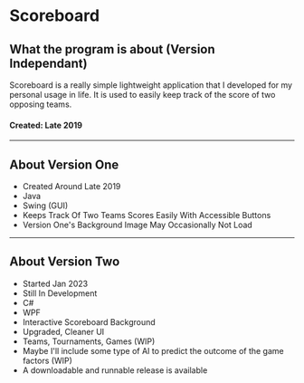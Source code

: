 

# Scoreboard
## What the program is about (Version Independant)
   Scoreboard is a really simple lightweight application that I developed for my personal usage in life. It is used to easily keep track of the score of two opposing      teams.

#### Created: Late 2019

-----------------------------------------------------------------------------------------------------------------------------------------------------------------------
## About Version One
 - Created Around Late 2019
 - Java
 - Swing (GUI)
 - Keeps Track Of Two Teams Scores Easily With Accessible Buttons
 - Version One's Background Image May Occasionally Not Load
-----------------------------------------------------------------------------------------------------------------------------------------------------------------------
 ## About Version Two
 - Started Jan 2023
 - Still In Development
 - C#
 - WPF
 - Interactive Scoreboard Background
 - Upgraded, Cleaner UI
 - Teams, Tournaments, Games (WIP)
 - Maybe I'll include some type of AI to predict the outcome of the game factors (WIP)
 - A downloadable and runnable release is available
